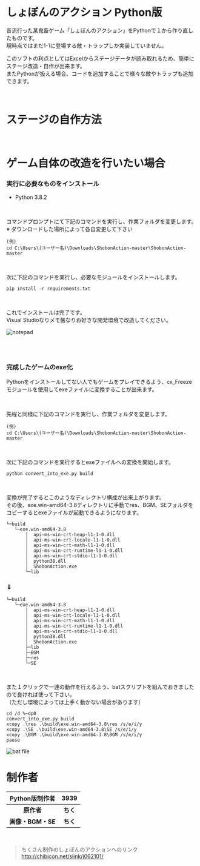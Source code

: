# しょぼんのアクション Python版
昔流行った某鬼畜ゲーム「しょぼんのアクション」をPythonで１から作り直したものです。  
現時点ではまだ1-1に登場する敵・トラップしか実装していません。

このソフトの利点としてはExcelからステージデータが読み取れるため、簡単にステージ改造・自作が出来ます。  
またPythonが扱える場合、コードを追加することで様々な敵やトラップも追加できます。

<br>

# ステージの自作方法
<br>

# ゲーム自体の改造を行いたい場合
### 実行に必要なものをインストール
- Python 3.8.2  
<br>

コマンドプロンプトにて下記のコマンドを実行し、作業フォルダを変更します。  
※ ダウンロードした場所によって各自変更して下さい
```
(例)
cd C:\Users\(ユーザー名)\Downloads\ShobonAction-master\ShobonAction-master
```
<br>

次に下記のコマンドを実行し、必要なモジュールをインストールします。  
```
pip install -r requirements.txt
```
<br>

これでインストールは完了です。  
Visual Studioなりメモ帳なりお好きな開発環境で改造してください。

![notepad](https://user-images.githubusercontent.com/53967490/80544582-520b9780-89ec-11ea-9746-e39f21f705c0.png)

<br><br>

### 完成したゲームのexe化
Pythonをインストールしてない人でもゲームをプレイできるよう、cx_Freezeモジュールを使用してexeファイルに変換することが出来ます。  

<br>

先程と同様に下記のコマンドを実行し、作業フォルダを変更します。  
```
(例)
cd C:\Users\(ユーザー名)\Downloads\ShobonAction-master\ShobonAction-master
```
<br>

次に下記のコマンドを実行するとexeファイルへの変換を開始します。
```
python convert_into_exe.py build
```
<br>

変換が完了するとこのようなディレクトリ構成が出来上がります。  
その後、exe.win-amd64-3.8ディレクトリに手動でres、BGM、SEフォルダをコピーするとexeファイルが起動できるようになります。
```
└─build
   └─exe.win-amd64-3.8
       │  api-ms-win-crt-heap-l1-1-0.dll
       │  api-ms-win-crt-locale-l1-1-0.dll
       │  api-ms-win-crt-math-l1-1-0.dll
       │  api-ms-win-crt-runtime-l1-1-0.dll
       │  api-ms-win-crt-stdio-l1-1-0.dll
       │  python38.dll
       │  ShobonAction.exe
       └─lib  
```
<h3>⇓</h3>

```
└─build
   └─exe.win-amd64-3.8
       │  api-ms-win-crt-heap-l1-1-0.dll
       │  api-ms-win-crt-locale-l1-1-0.dll
       │  api-ms-win-crt-math-l1-1-0.dll
       │  api-ms-win-crt-runtime-l1-1-0.dll
       │  api-ms-win-crt-stdio-l1-1-0.dll
       │  python38.dll
       │  ShobonAction.exe
       ├─lib   
       ├─BGM  
       ├─res    
       └─SE
```
<br>


また１クリックで一連の動作を行えるよう、batスクリプトを組んでおきましたので良ければ使って下さい。   
（ただし環境によっては上手く動かない場合があります）
```
cd /d %~dp0
convert_into_exe.py build
xcopy .\res .\build\exe.win-amd64-3.8\res /s/e/i/y
xcopy .\SE .\build\exe.win-amd64-3.8\SE /s/e/i/y
xcopy .\BGM .\build\exe.win-amd64-3.8\BGM /s/e/i/y
pause
```
![bat file](https://user-images.githubusercontent.com/53967490/80553262-20062f80-8a04-11ea-84a3-2abd6c2e36ad.gif)
<br>

# 制作者

| **Python版制作者**  | **3939**    |
|:------------------:|:-----------:|
| **原作者**          | **ちく**    |
| **画像・BGM・SE**   | **ちく**    |
<br>

>ちくさん制作のしょぼんのアクションへのリンク   
> <http://chibicon.net/slink/j062101/>
<br>
